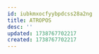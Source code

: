 ```yaml
---
id: iubkmxocfyybpdcss28a2ng
title: ATROPOS
desc: ''
updated: 1738767702217
created: 1738767702217
---
```

